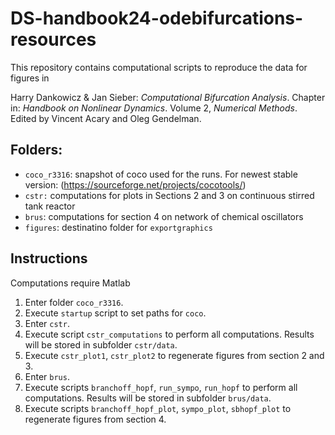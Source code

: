 # DS-handbook24-odebifurcations-resources
This repository contains computational scripts to reproduce the data for figures in

Harry Dankowicz \& Jan Sieber: *Computational Bifurcation Analysis*. Chapter in: *Handbook on Nonlinear Dynamics*. Volume 2, *Numerical Methods*. Edited by Vincent Acary and Oleg Gendelman.

## Folders:
* `coco_r3316`: snapshot of coco used for the runs. For newest stable version: (https://sourceforge.net/projects/cocotools/)
* `cstr:` computations for plots in Sections 2 and 3 on continuous stirred tank reactor
* `brus`: computations for section 4 on network of chemical oscillators
* `figures`: destinatino folder for `exportgraphics`

## Instructions

Computations require Matlab

1. Enter folder `coco_r3316`.
2. Execute `startup` script to set paths for `coco`.
3. Enter `cstr`.
4. Execute script `cstr_computations` to perform all computations. Results will be stored in subfolder `cstr/data`.
5. Execute `cstr_plot1`, `cstr_plot2` to regenerate figures from section 2 and 3.
6. Enter `brus`.
7. Execute scripts `branchoff_hopf`, `run_sympo`, `run_hopf` to perform all computations. Results will be stored in subfolder `brus/data`.
8. Execute scripts `branchoff_hopf_plot`, `sympo_plot`, `sbhopf_plot` to regenerate figures from section 4. 

